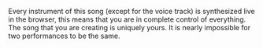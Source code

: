 Every instrument of this song (except for the voice track) is synthesized live in the browser, this means that you are in complete control of everything. The song that you are creating is uniquely yours. It is nearly impossible for two performances to be the same. 